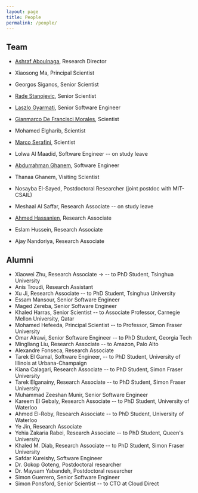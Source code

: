 ```yaml
---
layout: page
title: People
permalink: /people/
---
```


## Team

- [Ashraf Aboulnaga](https://ashraf.aboulnaga.me/), Research Director

- Xiaosong Ma, Principal Scientist

- Georgos Siganos, Senior Scientist

- [Rade Stanojevic](/people/rstanojevic), Senior Scientist

- [Laszlo Gyarmati](/people/lgyarmati), Senior Software Engineer

- [Gianmarco De Francisci Morales](https://gdfm.me/), Scientist

- Mohamed Elgharib, Scientist

- [Marco Serafini](/people/mserafini), Scientist

- Lolwa Al Maadid, Software Engineer -- on study leave

- [Abdurrahman Ghanem](/people/abghanem), Software Engineer

- Thanaa Ghanem, Visiting Scientist

- Nosayba El-Sayed, Postdoctoral Researcher (joint postdoc with MIT-CSAIL)

- Meshaal Al Saffar, Research Associate -- on study leave 

- [Ahmed Hassanien](/people/ahassanien), Research Associate

- Eslam Hussein, Research Associate

- Ajay Nandoriya, Research Associate


## Alumni

- Xiaowei Zhu, Research Associate &rightarrow; -- to PhD Student, Tsinghua University
- Anis Troudi, Research Assistant
- Xu Ji, Research Associate -- to PhD Student, Tsinghua University
- Essam Mansour, Senior Software Engineer
- Maged Zereba, Senior Software Engineer
- Khaled Harras, Senior Scientist -- to Associate Professor, Carnegie Mellon University, Qatar
- Mohamed Hefeeda, Principal Scientist -- to Professor, Simon Fraser University
- Omar Alrawi, Senior Software Engineer -- to PhD Student, Georgia Tech
- Mingliang Liu, Research Associate -- to Amazon, Palo Alto
- Alexandre Fonseca, Research Associate 
- Tarek El Gamal, Software Engineer, -- to PhD Student, University of Illinois at Urbana-Champaign
- Kiana Calagari, Research Associate -- to PhD Student, Simon Fraser University
- Tarek Elganainy, Research Associate -- to PhD Student, Simon Fraser University
- Muhammad Zeeshan Munir, Senior Software Engineer
- Kareem El Gebaly, Research Associate -- to PhD Student, University of Waterloo
- Ahmed El-Roby, Research Associate -- to PhD Student, University of Waterloo
- Ye Jin, Research Associate
- Yehia Zakaria Rabei, Research Associate -- to PhD Student, Queen's University
- Khaled M. Diab, Research Associate -- to PhD Student, Simon Fraser University
- Safdar Kureishy, Software Engineer
- Dr. Gokop Goteng, Postdoctoral researcher
- Dr. Maysam Yabandeh, Postdoctoral researcher
- Simon Guerrero, Senior Software Engineer
- Simon Ponsford, Senior Scientist -- to CTO at Cloud Direct
